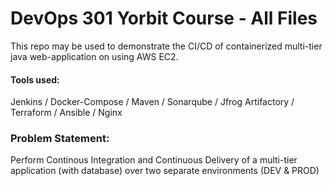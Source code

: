 # DevOps 301 Yorbit Course - All Files
This repo may be used to demonstrate the CI/CD of containerized multi-tier java web-application on using AWS EC2. 

#### Tools used: 
Jenkins / Docker-Compose / Maven / Sonarqube / Jfrog Artifactory / Terraform / Ansible / Nginx 

### Problem Statement: 
Perform Continous Integration and Continuous Delivery of a multi-tier application (with database) over two separate environments (DEV & PROD) 
